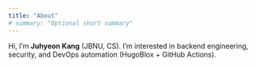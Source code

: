 ```yaml
---
title: "About"
# summary: "Optional short summary"
---
```


Hi, I’m **Juhyeon Kang** (JBNU, CS).
I’m interested in backend engineering, security, and DevOps automation (HugoBlox + GitHub Actions).